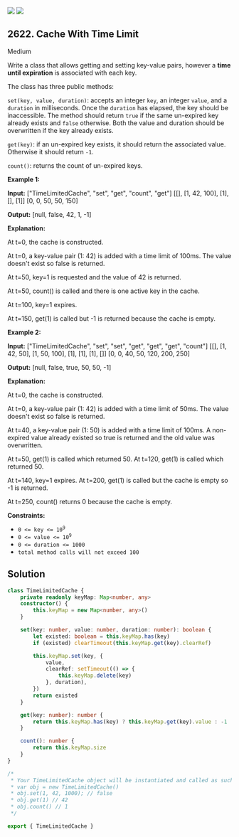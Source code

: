 [![](https://img.shields.io/github/stars/javadev/LeetCode-in-Java?label=Stars&style=flat-square)](https://github.com/javadev/LeetCode-in-Java)
[![](https://img.shields.io/github/forks/javadev/LeetCode-in-Java?label=Fork%20me%20on%20GitHub%20&style=flat-square)](https://github.com/javadev/LeetCode-in-Java/fork)

## 2622\. Cache With Time Limit

Medium

Write a class that allows getting and setting key-value pairs, however a **time until expiration** is associated with each key.

The class has three public methods:

`set(key, value, duration)`: accepts an integer `key`, an integer `value`, and a `duration` in milliseconds. Once the `duration` has elapsed, the key should be inaccessible. The method should return `true` if the same un-expired key already exists and `false` otherwise. Both the value and duration should be overwritten if the key already exists.

`get(key)`: if an un-expired key exists, it should return the associated value. Otherwise it should return `-1`.

`count()`: returns the count of un-expired keys.

**Example 1:**

**Input:** ["TimeLimitedCache", "set", "get", "count", "get"] [[], [1, 42, 100], [1], [], [1]] [0, 0, 50, 50, 150]

**Output:** [null, false, 42, 1, -1]

**Explanation:** 

At t=0, the cache is constructed. 

At t=0, a key-value pair (1: 42) is added with a time limit of 100ms. The value doesn't exist so false is returned. 

At t=50, key=1 is requested and the value of 42 is returned. 

At t=50, count() is called and there is one active key in the cache. 

At t=100, key=1 expires. 

At t=150, get(1) is called but -1 is returned because the cache is empty.

**Example 2:**

**Input:** ["TimeLimitedCache", "set", "set", "get", "get", "get", "count"] [[], [1, 42, 50], [1, 50, 100], [1], [1], [1], []] [0, 0, 40, 50, 120, 200, 250]

**Output:** [null, false, true, 50, 50, -1]

**Explanation:** 

At t=0, the cache is constructed. 

At t=0, a key-value pair (1: 42) is added with a time limit of 50ms. The value doesn't exist so false is returned. 

At t=40, a key-value pair (1: 50) is added with a time limit of 100ms. A non-expired value already existed so true is returned and the old value was overwritten. 

At t=50, get(1) is called which returned 50. At t=120, get(1) is called which returned 50. 

At t=140, key=1 expires. At t=200, get(1) is called but the cache is empty so -1 is returned. 

At t=250, count() returns 0 because the cache is empty.

**Constraints:**

*   <code>0 <= key <= 10<sup>9</sup></code>
*   <code>0 <= value <= 10<sup>9</sup></code>
*   `0 <= duration <= 1000`
*   `total method calls will not exceed 100`

## Solution

```typescript
class TimeLimitedCache {
    private readonly keyMap: Map<number, any>
    constructor() {
        this.keyMap = new Map<number, any>()
    }

    set(key: number, value: number, duration: number): boolean {
        let existed: boolean = this.keyMap.has(key)
        if (existed) clearTimeout(this.keyMap.get(key).clearRef)

        this.keyMap.set(key, {
            value,
            clearRef: setTimeout(() => {
                this.keyMap.delete(key)
            }, duration),
        })
        return existed
    }

    get(key: number): number {
        return this.keyMap.has(key) ? this.keyMap.get(key).value : -1
    }

    count(): number {
        return this.keyMap.size
    }
}

/*
 * Your TimeLimitedCache object will be instantiated and called as such:
 * var obj = new TimeLimitedCache()
 * obj.set(1, 42, 1000); // false
 * obj.get(1) // 42
 * obj.count() // 1
 */

export { TimeLimitedCache }
```